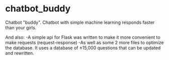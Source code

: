 # chatbot_buddy
Chatbot "buddy".
Chatbot with simple machine learning responds faster than your girls.

 And also: 
-A simple api for Flask was written to make it more convenient to make requests (request-response)
-As well as some 2 more files to optimize the database.
It uses a database of ±15,000 questions that can be updated and rewritten.
